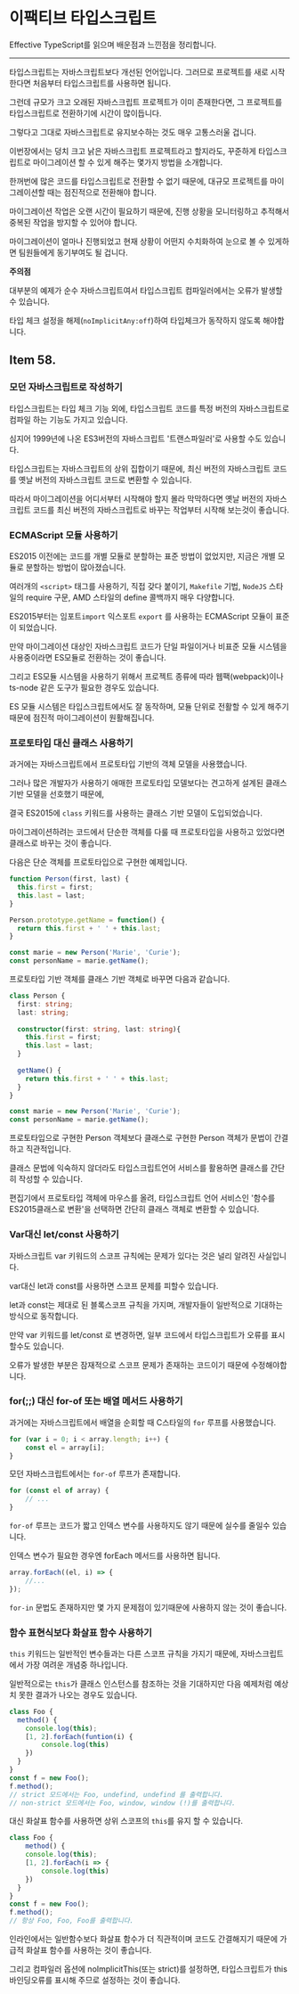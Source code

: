 # 이팩티브 타입스크립트

Effective TypeScript를 읽으며 배운점과 느낀점을 정리합니다.

---

타입스크립트는 자바스크립트보다 개선된 언어입니다. 그러므로 프로젝트를 새로 시작한다면 처음부터 타입스크립트를 사용하면 됩니다.

그런데 규모가 크고 오래된 자바스크립트 프로젝트가 이미 존재한다면, 그 프로젝트를 타입스크립트로 전환하기에 시간이 많이듭니다.

그렇다고 그대로 자바스크립트로 유지보수하는 것도 매우 고통스러울 겁니다.



이번장에서는 덩치 크고 낡은 자바스크립트 프로젝트라고 할지라도, 꾸준하게 타입스크립트로 마이그레이션 할 수 있게 해주는 몇가지 방법을 소개합니다.



한꺼번에 많은 코드를 타입스크립트로 전환할 수 없기 때문에, 대규모 프로젝트를 마이그레이션할 때는 점진적으로 전환해야 합니다.

마이그레이션 작업은 오랜 시간이 필요하기 때문에, 진행 상황을 모니터링하고 추적해서 중복된 작업을 방지할 수 있어야 합니다.

마이그레이션이 얼마나 진행되었고 현재 상황이 어떤지 수치화하여 눈으로 볼 수 있게하면 팀원들에게 동기부여도 될 겁니다.

**주의점**

대부분의 예제가 순수 자바스크립트여서 타입스크립트 컴파일러에서는 오류가 발생할수 있습니다.

타입 체크 설정을 해제(`noImplicitAny:off`)하여 타입체크가 동작하지 않도록 해야합니다.



## Item 58.

### 모던 자바스크립트로 작성하기

타입스크립트는 타입 체크 기능 외에, 타입스크립트 코드를 특정 버전의 자바스크립트로 컴파일 하는 기능도 가지고 있습니다.

심지어 1999년에 나온 ES3버전의 자바스크립트 '트랜스파일러'로 사용할 수도 있습니다.

타입스크립트는 자바스크립트의 상위 집합이기 때문에, 최신 버전의 자바스크립트 코드를 옛날 버전의 자바스크립트 코드로 변환할 수 있습니다.

따라서 마이그레이션을 어디서부터 시작해야 할지 몰라 막막하다면 옛날 버전의 자바스크립트 코드를 최신 버전의 자바스크립트로 바꾸는 작업부터 시작해 보는것이 좋습니다.



### ECMAScript 모듈 사용하기

ES2015 이전에는 코드를 개별 모듈로 분할하는 표준 방법이 없었지만, 지금은 개별 모듈로 분할하는 방법이 많아졌습니다.

여러개의 `<script>` 태그를 사용하기, 직접 갖다 붙이기, `Makefile` 기법, `NodeJS` 스타일의 require 구문, AMD 스타일의 define 콜백까지 매우 다양합니다.

ES2015부터는 임포트`import` 익스포트 `export` 를 사용하는 ECMAScript 모듈이 표준이 되었습니다.

만약 마이그레이션 대상인 자바스크립트 코드가 단일 파일이거나 비표준 모듈 시스템을 사용중이라면 ES모듈로 전환하는 것이 좋습니다.

그리고 ES모듈 시스템을 사용하기 위해서 프로젝트 종류에 따라 웹팩(webpack)이나 ts-node 같은 도구가 필요한 경우도 있습니다.

ES 모듈 시스템은 타입스크립트에서도 잘 동작하며, 모듈 단위로 전활할 수 있게 해주기 때문에 점진적 마이그레이션이 원활해집니다.



### 프로토타입 대신 클래스 사용하기

과거에는 자바스크립트에서 프로토타입 기반의 객체 모델을 사용했습니다.

그러나 많은 개발자가 사용하기 애매한 프로토타입 모델보다는 견고하게 설계된 클래스 기반 모델을 선호했기 때문에, 

결국 ES2015에 `class` 키워드를 사용하는 클래스 기반 모델이 도입되었습니다.

마이그레이션하려는 코드에서 단순한 객체를 다룰 때 프로토타입을 사용하고 있었다면 클래스로 바꾸는 것이 좋습니다.

다음은 단순 객체를 프로토타입으로 구현한 예제입니다.

```typescript
function Person(first, last) {
  this.first = first;
  this.last = last;
}

Person.prototype.getName = function() {
  return this.first + ' ' + this.last;
}

const marie = new Person('Marie', 'Curie');
const personName = marie.getName();
```



프로토타입 기반 객체를 클래스 기반 객체로 바꾸면 다음과 같습니다.

```typescript
class Person {
  first: string;
  last: string;
  
  constructor(first: string, last: string){
    this.first = first;
    this.last = last;
  }
  
  getName() {
    return this.first + ' ' + this.last;
  }
}

const marie = new Person('Marie', 'Curie');
const personName = marie.getName();
```



프로토타입으로 구현한 Person 객체보다 클래스로 구현한 Person 객체가 문법이 간결하고 직관적입니다.

클래스 문법에 익숙하지 않더라도 타입스크립트언어 서비스를 활용하면 클래스를 간단히 작성할 수 있습니다.

편집기에서 프로토타입 객체에 마우스를 올려, 타입스크립트 언어 서비스인 '함수를 ES2015클래스로 변환'을 선택하면 간단히 클래스 객체로 변환할 수 있습니다.



### Var대신 let/const 사용하기

자바스크립트 var 키워드의 스코프 규칙에는 문제가 있다는 것은 널리 알려진 사실입니다.

var대신 let과 const를 사용하면 스코프 문제를 피할수 있습니다.

let과 const는 제대로 된 블록스코프 규칙을 가지며, 개발자들이 일반적으로 기대하는 방식으로 동작합니다.

만약 var 키워드를 let/const 로 변경하면, 일부 코드에서 타입스크립트가 오류를 표시할수도 있습니다.

오류가 발생한 부분은 잠재적으로 스코프 문제가 존재하는 코드이기 때문에 수정해야합니다.



### for(;;) 대신 for-of 또는 배열 메서드 사용하기

과거에는 자바스크립트에서 배열을 순회할 때 C스타일의 `for` 루프를 사용했습니다.

```javascript
for (var i = 0; i < array.length; i++) {
	const el = array[i];
}
```

모던 자바스크립트에서는 `for-of` 루프가 존재합니다.

```javascript
for (const el of array) {
	// ...
}
```

`for-of` 루프는 코드가 짧고 인덱스 변수를 사용하지도 않기 때문에 실수를 줄일수 있습니다.

인덱스 변수가 필요한 경우엔 forEach 메서드를 사용하면 됩니다.

```javascript
array.forEach((el, i) => {
	//...
});
```

`for-in` 문법도 존재하지만 몇 가지 문제점이 있기때문에 사용하지 않는 것이 좋습니다.



### 함수 표현식보다 화살표 함수 사용하기

`this` 키워드는 일반적인 변수들과는 다른 스코프 규칙을 가지기 때문에, 자바스크립트에서 가장 여려운 개념중 하나입니다.

일반적으로는 `this`가 클래스 인스턴스를 참조하는 것을 기대하지만 다음 예제처럼 예상치 못한 결과가 나오는 경우도 있습니다.

```typescript
class Foo {
  method() {
    console.log(this);
    [1, 2].forEach(funtion(i) {
    	console.log(this)               
    })
  }
}
const f = new Foo();
f.method();
// strict 모드에서는 Foo, undefind, undefind 를 출력합니다.
// non-strict 모드에서는 Foo, window, window (!)를 출력합니다.
```



대신 화살표 함수를 사용하면 상위 스코프의 `this`를 유지 할 수 있습니다.

```typescript
class Foo {
    method() {
    console.log(this);
    [1, 2].forEach(i => {
    	console.log(this)               
    })
  }
}
const f = new Foo();
f.method();
// 항상 Foo, Foo, Foo를 출력합니다.
```

인라인에서는 일반함수보다 화살표 함수가 더 직관적이며 코드도 간결해지기 때문에 가급적 화살표 함수를 사용하는 것이 좋습니다.

그리고 컴파일러 옵션에 noImplicitThis(또는 strict)를 설정하면, 타입스크립트가 this 바인딩오류를 표시해 주므로 설정하는 것이 좋습니다.
